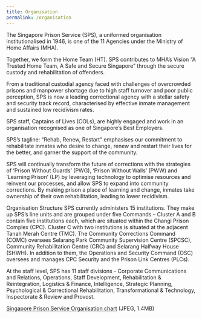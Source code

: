 ```yaml
---
title: Organisation
permalink: /organisation
---
```

The Singapore Prison Service (SPS), a uniformed organisation institutionalised in 1946, is one of the 11 Agencies under the Ministry of Home Affairs (MHA). 

Together, we form the Home Team (HT). SPS contributes to MHA’s Vision “A Trusted Home Team, A Safe and Secure Singapore” through the secure custody and rehabilitation of offenders. 

From a traditional custodial agency faced with challenges of overcrowded prisons and manpower shortage due to high staff turnover and poor public perception, SPS is now a leading correctional agency with a stellar safety and security track record, characterised by effective inmate management and sustained low recidivism rates. 

SPS staff, Captains of Lives (COLs), are highly engaged and work in an organisation recognised as one of Singapore’s Best Employers. 

SPS’s tagline: “Rehab, Renew, Restart” emphasises our commitment to rehabilitate inmates who desire to change, renew and restart their lives for the better, and garner the support of the community. 

SPS will continually transform the future of corrections with the strategies of ‘Prison Without Guards’ (PWG), ‘Prison Without Walls’ (PWW) and ‘Learning Prison’ (LP) by leveraging technology to optimise resources and reinvent our processes, and allow SPS to expand into community corrections. By making prison a place of learning and change, inmates take ownership of their own rehabilitation, leading to lower recidivism. 

Organisation Structure
SPS currently administers 15 institutions. They make up SPS’s line units and are grouped under five Commands – Cluster A and B contain five institutions each, which are situated within the Changi Prison Complex (CPC). Cluster C with two institutions is situated at the adjacent Tanah Merah Centre (TMC). The Community Corrections Command (COMC) oversees Selarang Park Community Supervision Centre (SPCSC), Community Rehabilitation Centre (CRC) and Selarang Halfway House (SHWH). In addition to them, the Operations and Security Command (OSC) oversees and manages CPC Security and the Prison Link Centres (PLCs). 

At the staff level, SPS has 11 staff divisions - Corporate Communications and Relations, Operations, Staff Development, Rehabilitation & Reintegration, Logistics & Finance, Intelligence, Strategic Planning, Psychological & Correctional Rehabilitation, Transformational & Technology, Inspectorate & Review and Provost. 

[Singapore Prison Service Organisation chart](https://www.sps.gov.sg/images/default-source/about-us/sps_org_chart_20190515_web.jpg?sfvrsn=9fea4adf_6) (JPEG, 1.4MB)